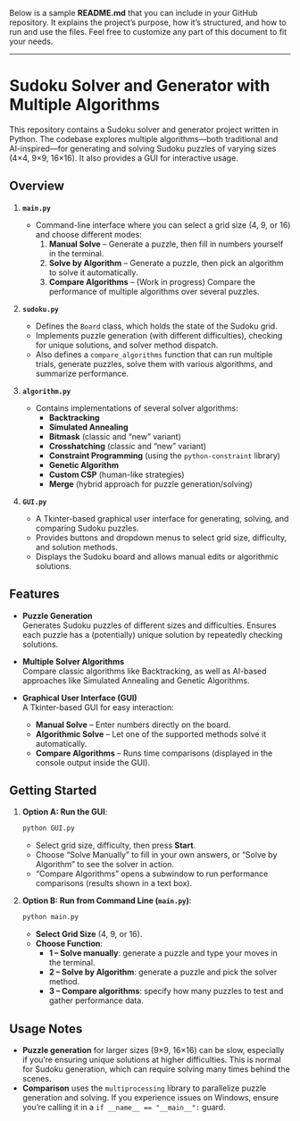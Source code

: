 Below is a sample **README.md** that you can include in your GitHub repository. It explains the project’s purpose, how it’s structured, and how to run and use the files. Feel free to customize any part of this document to fit your needs.

---

# Sudoku Solver and Generator with Multiple Algorithms

This repository contains a Sudoku solver and generator project written in Python. The codebase explores multiple algorithms—both traditional and AI-inspired—for generating and solving Sudoku puzzles of varying sizes (4×4, 9×9, 16×16). It also provides a GUI for interactive usage.

## Overview

1. **`main.py`**  
   - Command-line interface where you can select a grid size (4, 9, or 16) and choose different modes:
     1. **Manual Solve** – Generate a puzzle, then fill in numbers yourself in the terminal.  
     2. **Solve by Algorithm** – Generate a puzzle, then pick an algorithm to solve it automatically.  
     3. **Compare Algorithms** – (Work in progress) Compare the performance of multiple algorithms over several puzzles.

2. **`sudoku.py`**  
   - Defines the `Board` class, which holds the state of the Sudoku grid.
   - Implements puzzle generation (with different difficulties), checking for unique solutions, and solver method dispatch.
   - Also defines a `compare_algorithms` function that can run multiple trials, generate puzzles, solve them with various algorithms, and summarize performance.

3. **`algorithm.py`**  
   - Contains implementations of several solver algorithms:
     - **Backtracking**  
     - **Simulated Annealing**  
     - **Bitmask** (classic and “new” variant)  
     - **Crosshatching** (classic and “new” variant)  
     - **Constraint Programming** (using the `python-constraint` library)  
     - **Genetic Algorithm**  
     - **Custom CSP** (human-like strategies)  
     - **Merge** (hybrid approach for puzzle generation/solving)

4. **`GUI.py`**  
   - A Tkinter-based graphical user interface for generating, solving, and comparing Sudoku puzzles.
   - Provides buttons and dropdown menus to select grid size, difficulty, and solution methods.
   - Displays the Sudoku board and allows manual edits or algorithmic solutions.

## Features

- **Puzzle Generation**  
  Generates Sudoku puzzles of different sizes and difficulties. Ensures each puzzle has a (potentially) unique solution by repeatedly checking solutions.
  
- **Multiple Solver Algorithms**  
  Compare classic algorithms like Backtracking, as well as AI-based approaches like Simulated Annealing and Genetic Algorithms.

- **Graphical User Interface (GUI)**  
  A Tkinter-based GUI for easy interaction:
  - **Manual Solve** – Enter numbers directly on the board.
  - **Algorithmic Solve** – Let one of the supported methods solve it automatically.
  - **Compare Algorithms** – Runs time comparisons (displayed in the console output inside the GUI).


## Getting Started



1. **Option A: Run the GUI**:
   ```bash
   python GUI.py
   ```
   - Select grid size, difficulty, then press **Start**.
   - Choose “Solve Manually” to fill in your own answers, or “Solve by Algorithm” to see the solver in action.
   - “Compare Algorithms” opens a subwindow to run performance comparisons (results shown in a text box).

2. **Option B: Run from Command Line (`main.py`)**:
   ```bash
   python main.py
   ```
   - **Select Grid Size** (4, 9, or 16).
   - **Choose Function**:
     - **1 – Solve manually**: generate a puzzle and type your moves in the terminal.  
     - **2 – Solve by Algorithm**: generate a puzzle and pick the solver method.  
     - **3 – Compare algorithms**: specify how many puzzles to test and gather performance data.

## Usage Notes

- **Puzzle generation** for larger sizes (9×9, 16×16) can be slow, especially if you’re ensuring unique solutions at higher difficulties. This is normal for Sudoku generation, which can require solving many times behind the scenes.
- **Comparison** uses the `multiprocessing` library to parallelize puzzle generation and solving. If you experience issues on Windows, ensure you’re calling it in a `if __name__ == "__main__":` guard.


